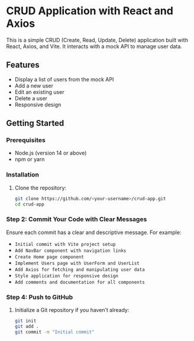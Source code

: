 # CRUD Application with React and Axios

This is a simple CRUD (Create, Read, Update, Delete) application built with React, Axios, and Vite. It interacts with a mock API to manage user data.

## Features

- Display a list of users from the mock API
- Add a new user
- Edit an existing user
- Delete a user
- Responsive design

## Getting Started

### Prerequisites

- Node.js (version 14 or above)
- npm or yarn

### Installation

1. Clone the repository:
   ```bash
   git clone https://github.com/<your-username>/crud-app.git
   cd crud-app


### Step 2: Commit Your Code with Clear Messages

Ensure each commit has a clear and descriptive message. For example:

- `Initial commit with Vite project setup`
- `Add NavBar component with navigation links`
- `Create Home page component`
- `Implement Users page with UserForm and UserList`
- `Add Axios for fetching and manipulating user data`
- `Style application for responsive design`
- `Add comments and documentation for all components`

### Step 4: Push to GitHub

1. Initialize a Git repository if you haven’t already:
   ```bash
   git init
   git add .
   git commit -m "Initial commit"
